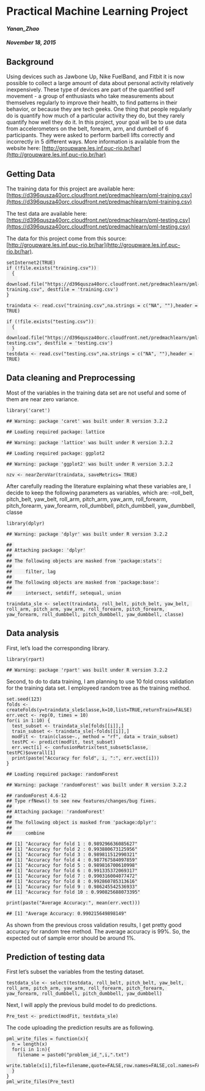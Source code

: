 <style type="text/css">.main-container { max-width: 940px; margin-left: auto; margin-right: auto; } code { color: inherit; background-color: rgba(0, 0, 0, 0.04); } img { max-width:100%; height: auto; }</style>

<div class="container-fluid main-container">

<div id="header">

# Practical Machine Learning Project

#### _Yanan_Zhao_

#### _November 18, 2015_

</div>

<div id="background" class="section level2">

## Background

Using devices such as Jawbone Up, Nike FuelBand, and Fitbit it is now possible to collect a large amount of data about personal activity relatively inexpensively. These type of devices are part of the quantified self movement - a group of enthusiasts who take measurements about themselves regularly to improve their health, to find patterns in their behavior, or because they are tech geeks. One thing that people regularly do is quantify how much of a particular activity they do, but they rarely quantify how well they do it. In this project, your goal will be to use data from accelerometers on the belt, forearm, arm, and dumbell of 6 participants. They were asked to perform barbell lifts correctly and incorrectly in 5 different ways. More information is available from the website here: [http://groupware.les.inf.puc-rio.br/har](http://groupware.les.inf.puc-rio.br/har)

</div>

<div id="getting-data" class="section level2">

## Getting Data

The training data for this project are available here: [https://d396qusza40orc.cloudfront.net/predmachlearn/pml-training.csv](https://d396qusza40orc.cloudfront.net/predmachlearn/pml-training.csv)

The test data are available here: [https://d396qusza40orc.cloudfront.net/predmachlearn/pml-testing.csv](https://d396qusza40orc.cloudfront.net/predmachlearn/pml-testing.csv)

The data for this project come from this source: [http://groupware.les.inf.puc-rio.br/har](http://groupware.les.inf.puc-rio.br/har).

    setInternet2(TRUE)
    if (!file.exists("training.csv")) 
      {
        download.file("https://d396qusza40orc.cloudfront.net/predmachlearn/pml-training.csv", destfile = 'training.csv')
    }

    traindata <- read.csv("training.csv",na.strings = c("NA", ""),header = TRUE)

    if (!file.exists("testing.csv")) 
      {
        download.file("https://d396qusza40orc.cloudfront.net/predmachlearn/pml-testing.csv", destfile = 'testing.csv')
      }
    testdata <- read.csv("testing.csv",na.strings = c("NA", ""),header = TRUE)

</div>

<div id="data-cleaning-and-preprocessing" class="section level2">

## Data cleaning and Preprocessing

Most of the variables in the training data set are not useful and some of them are near zero variance.

    library('caret')

    ## Warning: package 'caret' was built under R version 3.2.2

    ## Loading required package: lattice

    ## Warning: package 'lattice' was built under R version 3.2.2

    ## Loading required package: ggplot2

    ## Warning: package 'ggplot2' was built under R version 3.2.2

    nzv <- nearZeroVar(traindata, saveMetrics= TRUE)

After carefully reading the literature explaining what these variables are, I decide to keep the following parameters as variables, which are: -roll_belt, pitch_belt, yaw_belt, roll_arm, pitch_arm, yaw_arm, roll_forearm, pitch_forearm, yaw_forearm, roll_dumbbell, pitch_dumbbell, yaw_dumbbell, classe

    library(dplyr)

    ## Warning: package 'dplyr' was built under R version 3.2.2

    ## 
    ## Attaching package: 'dplyr'
    ## 
    ## The following objects are masked from 'package:stats':
    ## 
    ##     filter, lag
    ## 
    ## The following objects are masked from 'package:base':
    ## 
    ##     intersect, setdiff, setequal, union

    traindata_sle <- select(traindata, roll_belt, pitch_belt, yaw_belt, roll_arm, pitch_arm, yaw_arm, roll_forearm, pitch_forearm, yaw_forearm, roll_dumbbell, pitch_dumbbell, yaw_dumbbell, classe)

</div>

<div id="data-analysis" class="section level2">

## Data analysis

First, let’s load the corresponding library.

    library(rpart)

    ## Warning: package 'rpart' was built under R version 3.2.2

Second, to do to data training, I am planning to use 10 fold cross validation for the training data set. I employeed random tree as the training method.

    set.seed(123)
    folds <- createFolds(y=traindata_sle$classe,k=10,list=TRUE,returnTrain=FALSE)
    err.vect <- rep(0, times = 10)
    for(i in 1:10) {
      test_subset <- traindata_sle[folds[[i]],]
      train_subset <- traindata_sle[-folds[[i]],]
      modFit <- train(classe~., method = "rf", data = train_subset)
      testPC <- predict(modFit, test_subset)
      err.vect[i] <- confusionMatrix(test_subset$classe, testPC)$overall[1]
      print(paste("Accuracy for fold", i, ":", err.vect[i]))
    }

    ## Loading required package: randomForest

    ## Warning: package 'randomForest' was built under R version 3.2.2

    ## randomForest 4.6-12
    ## Type rfNews() to see new features/changes/bug fixes.
    ## 
    ## Attaching package: 'randomForest'
    ## 
    ## The following object is masked from 'package:dplyr':
    ## 
    ##     combine

    ## [1] "Accuracy for fold 1 : 0.989296636085627"
    ## [1] "Accuracy for fold 2 : 0.993880673125956"
    ## [1] "Accuracy for fold 3 : 0.989811512990321"
    ## [1] "Accuracy for fold 4 : 0.987767584097859"
    ## [1] "Accuracy for fold 5 : 0.989816700610998"
    ## [1] "Accuracy for fold 6 : 0.991335372069317"
    ## [1] "Accuracy for fold 7 : 0.990316004077472"
    ## [1] "Accuracy for fold 8 : 0.992860785313616"
    ## [1] "Accuracy for fold 9 : 0.986245542536933"
    ## [1] "Accuracy for fold 10 : 0.990825688073395"

    print(paste("Average Accuracy:", mean(err.vect)))

    ## [1] "Average Accuracy: 0.990215649898149"

As shown from the previous cross validation results, I get pretty good accuracy for random tree method. The average accuracy is 99%. So, the expected out of sample error should be around 1%.

</div>

<div id="prediction-of-testing-data" class="section level2">

## Prediction of testing data

First let’s subset the variables from the testing dataset.

    testdata_sle <- select(testdata, roll_belt, pitch_belt, yaw_belt, roll_arm, pitch_arm, yaw_arm, roll_forearm, pitch_forearm, yaw_forearm, roll_dumbbell, pitch_dumbbell, yaw_dumbbell)

Next, I will apply the previous build model to do predictions.

    Pre_test <- predict(modFit, testdata_sle)

The code uploading the prediction results are as following.

    pml_write_files = function(x){
      n = length(x)
      for(i in 1:n){
        filename = paste0("problem_id_",i,".txt")
        write.table(x[i],file=filename,quote=FALSE,row.names=FALSE,col.names=FALSE)
      }
    }
    pml_write_files(Pre_test)

</div>

</div>

<script>// add bootstrap table styles to pandoc tables $(document).ready(function () { $('tr.header').parent('thead').parent('table').addClass('table table-condensed'); });</script> <script>(function () { var script = document.createElement("script"); script.type = "text/javascript"; script.src = "https://cdn.mathjax.org/mathjax/latest/MathJax.js?config=TeX-AMS-MML_HTMLorMML"; document.getElementsByTagName("head")[0].appendChild(script); })();</script>
